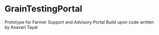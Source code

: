 # GrainTestingPortal
Prototype for Farmer Support and Advisory Portal
Build upon code written by Asavari Tayal

